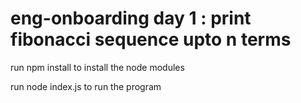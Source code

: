 # eng-onboarding day 1 : print fibonacci sequence upto n terms

run npm install to install the node modules

run node index.js to run the program
